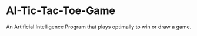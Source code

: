 # AI-Tic-Tac-Toe-Game
An Artificial Intelligence Program that plays optimally to win or draw a game.
